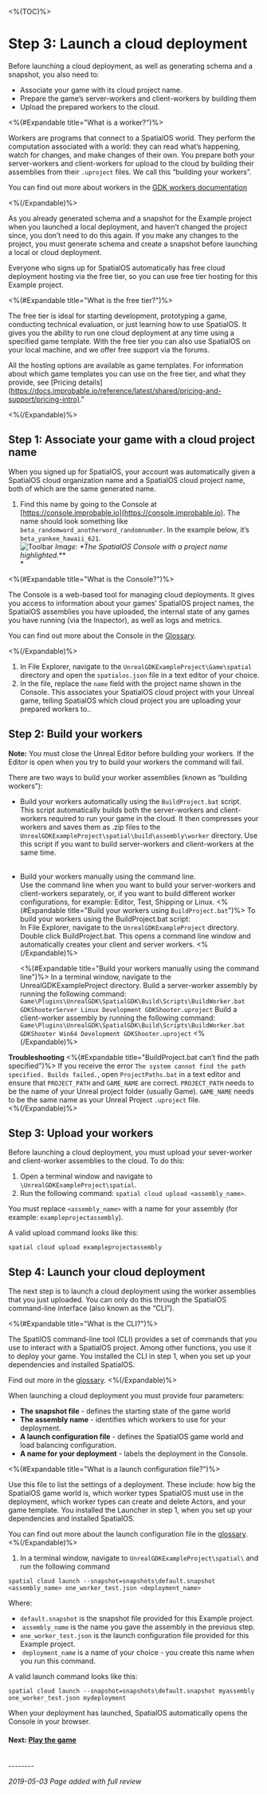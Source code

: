 <%(TOC)%>
# Step 3: Launch a cloud deployment

Before launching a cloud deployment, as well as generating schema and a snapshot, you also need to:

* Associate your game with its cloud project name.
* Prepare the game’s server-workers and client-workers by building them
* Upload the prepared workers to the cloud.

<%(#Expandable title="What is a worker?")%>

Workers are programs that connect to a SpatialOS world. They perform the computation associated with a world: they can read what’s happening, watch for changes, and make changes of their own. You prepare both your server-workers and client-workers for upload to the cloud by building their assemblies from their `.uproject` files. We call this “building your workers”. 

You can find out more about workers in the [GDK workers documentation]()

<%(/Expandable)%>

As you already generated schema and a snapshot for the Example project when you launched a local deployment, and haven’t changed the project since, you don’t need to do this again. If you make any changes to the project, you must generate schema and create a snapshot before launching a local or cloud deployment. 

Everyone who signs up for SpatialOS automatically has free cloud deployment hosting via the free tier, so you can use free tier hosting for this Example project.

<%(#Expandable title="What is the free tier?")%>

The free tier is ideal for starting development, prototyping a game, conducting technical evaluation, or just learning how to use SpatialOS. It gives you the ability to run one cloud deployment at any time using a specified game template. With the free tier you can also use SpatialOS on your local machine, and we offer free support via the forums.

All the hosting options are available as game templates. For information about which game templates you can use on the free tier, and what they provide, see [Pricing details](<https://docs.improbable.io/reference/latest/shared/pricing-and-support/pricing-intro)>."

<%(/Expandable)%>

## Step 1: Associate your game with a cloud project name

When you signed up for SpatialOS, your account was automatically given a SpatialOS cloud organization name and a SpatialOS cloud project name, both of which are the same generated name.

1. Find this name by going to the Console at [https://console.improbable.io](https://console.improbable.io). The name should look something like `beta_randomword_anotherword_randomnumber`. In the example below, it’s `beta_yankee_hawaii_621`. <br/>
   ![Toolbar]({{assetRoot}}assets/set-up-template/template-project-page.png)
   _Image: *The SpatialOS Console with a project name highlighted._**</br>*

<%(#Expandable title="What is the Console?")%>

The Console is a web-based tool for managing cloud deployments. It gives you access to information about your games’ SpatialOS project names, the SpatialOS assemblies you have uploaded, the internal state of any games you have running (via the Inspector), as well as logs and metrics. 

You can find out more about the Console in the [Glossary]({{urlRoot}}/content/glossary#console).

<%(/Expandable)%>


1. In File Explorer, navigate to the `UnrealGDKExampleProject\Game\spatial` directory and open the `spatialos.json` file in a text editor of your choice.
1. In the file, replace the `name` field with the project name shown in the Console. This associates your SpatialOS cloud project with your Unreal game, telling SpatialOS which cloud project you are uploading your prepared workers to..

## Step 2: Build your workers

**Note:** You must close the Unreal Editor before building your workers. If the Editor is open when you try to build your workers the command will fail.

There are two ways to build your worker assemblies (known as “building workers”):

* Build your workers automatically using the `BuildProject.bat` script. </br>
  This script automatically builds both the server-workers and client-workers required to run your game in the cloud. It then compresses your workers and saves them as .zip files to the `UnrealGDKExampleProject\spatial\build\assembly\worker` directory. Use this script if you want to build server-workers and client-workers at the same time. <br/><br/>
* Build your workers manually using the command line. </br>
  Use the command line when you want to build your server-workers and client-workers separately, or, if you want to build different worker configurations, for example: Editor, Test, Shipping or Linux. 
  <%(#Expandable title="Build your workers using `BuildProject.bat`")%>
  To build your workers using the BuildProject.bat script: <br/>
  In File Explorer, navigate to the `UnrealGDKExampleProject` directory.
  Double click BuildProject.bat. This opens a command line window and automatically creates your client and server workers. 
  <%(/Expandable)%>
  
    <%(#Expandable title="Build your workers  manually using the command line")%>
  In a terminal window, navigate to the UnrealGDKExampleProject directory.
  Build a server-worker assembly by running the following command: <br/>
`Game\Plugins\UnrealGDK\SpatialGDK\Build\Scripts\BuildWorker.bat GDKShooterServer Linux Development GDKShooter.uproject`
  Build a client-worker assembly by running the following command: <br/>
`Game\Plugins\UnrealGDK\SpatialGDK\Build\Scripts\BuildWorker.bat GDKShooter Win64 Development GDKShooter.uproject`
  <%(/Expandable)%>

**Troubleshooting**
<%(#Expandable title="BuildProject.bat can’t find the path specified")%>
If you receive the error `The system cannot find the path specified. Builds failed.`, open `ProjectPaths.bat` in a text editor and ensure that `PROJECT_PATH` and `GAME_NAME` are correct. `PROJECT_PATH` needs to be the name of your Unreal project folder (usually Game). `GAME_NAME` needs to be the same name as your Unreal Project `.uproject` file.  
<%(/Expandable)%>


## Step 3: Upload your workers

Before launching a cloud deployment, you must upload your sever-worker and client-worker assemblies to the cloud. To do this: 

1. Open a terminal window and navigate to `\UnrealGDKExampleProject\spatial`.
1. Run the following command: `spatial cloud upload <assembly_name>`.

You must replace `<assembly_name>` with a name for your assembly (for example: `exampleprojectassembly`). 

A valid upload command looks like this:

```
spatial cloud upload exampleprojectassembly
```

## Step 4: Launch your cloud deployment

The next step is to launch a cloud deployment using the worker assemblies that you just uploaded. You can only do this through the SpatialOS command-line interface (also known as the “CLI”).

<%(#Expandable title="What is the CLI?")%>

The SpatilOS command-line tool (CLI) provides a set of commands that you use to interact with a SpatialOS project. Among other functions, you use it to deploy your game. You installed the CLI in step 1, when you set up your dependencies and installed SpatialOS.

Find out more in the [glossary]({{urlRoot}}/content/glossary#spatialos-command-line-tool-cli).
<%(/Expandable)%>

When launching a cloud deployment you must provide four parameters:

* **The snapshot file** -  defines the starting state of the game world
* **The assembly name** - identifies which workers to use for your deployment.
* **A launch configuration file** - defines the SpatialOS game world and load balancing configuration.
* **A name for your deployment** -  labels the deployment in the Console.

<%(#Expandable title="What is a launch configuration file?")%>

Use this file to list the settings of a deployment. These include: how big the SpatialOS game world is, which worker types SpatialOS must use in the deployment, which worker types can create and delete Actors, and your game template. You installed the Launcher in step 1, when you set up your dependencies and installed SpatialOS.

  You can find out more about the launch configuration file in the [glossary]({{urlRoot}}/content/glossary#launch-configuration).
<%(/Expandable)%>


1. In a terminal window, navigate to `UnrealGDKExampleProject\spatial\` and run the following command

```
spatial cloud launch --snapshot=snapshots\default.snapshot <assembly_name> one_worker_test.json <deployment_name>
```
   Where:

   * `default.snapshot` is the snapshot file provided for this Example project.
   *  `assembly_name` is the name you gave the assembly in the previous step. 
   * `one_worker_test.json` is the launch configuration file provided for this Example project.
   *  `deployment_name` is a name of your choice - you create this name when you run this command. 

A valid launch command looks like this: 

```
spatial cloud launch --snapshot=snapshots\default.snapshot myassembly one_worker_test.json mydeployment
```

When your deployment has launched, SpatialOS automatically opens the Console in your browser.

#### Next: [Play the game]({{urlRoot}}/content/get-started/example-project/exampleproject-play)
<br/>
--------<br/>

_2019-05-03 Page added with full review_